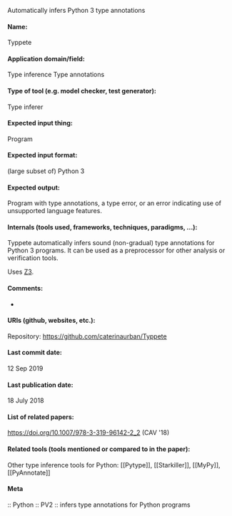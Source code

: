 Automatically infers Python 3 type annotations

#### Name:
Typpete

#### Application domain/field:
Type inference
Type annotations

#### Type of tool (e.g. model checker, test generator):
Type inferer

#### Expected input thing:
Program

#### Expected input format:
(large subset of) Python 3

#### Expected output:
Program with type annotations, a type error, or an error indicating use of unsupported language features.

#### Internals (tools used, frameworks, techniques, paradigms, ...):
Typpete automatically infers sound (non-gradual) type annotations for Python 3 programs. It can be used as a preprocessor for other analysis or verification tools.

Uses [Z3](Solvers/SMT/Z3.md).

#### Comments:
-

#### URIs (github, websites, etc.):
Repository: https://github.com/caterinaurban/Typpete

#### Last commit date:
12 Sep 2019

#### Last publication date:
18 July 2018

#### List of related papers:
https://doi.org/10.1007/978-3-319-96142-2_2 (CAV '18)

#### Related tools (tools mentioned or compared to in the paper):
Other type inference tools for Python: [[Pytype]], [[Starkiller]], [[MyPy]], [[PyAnnotate]]

#### Meta
:: Python
:: PV2 :: infers type annotations for Python programs